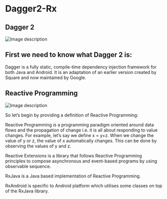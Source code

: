 # Dagger2-Rx

## Dagger 2

![Image description](https://camo.githubusercontent.com/285aa7a6be27c70e586efb772092672280291953/68747470733a2f2f63646e2d696d616765732d312e6d656469756d2e636f6d2f6d61782f323030302f312a4b716a414e4d6536374a667a524e70302d51514945772e706e67)

## First we need to know what Dagger 2 is:

Dagger is a fully static, compile-time dependency injection framework for both Java and Android. It is an adaptation of an earlier version created by Square and now maintained by Google.

## Reactive Programming

![Image description](https://miro.medium.com/max/2625/1*1ZSIE3_YZuFQHx1lDGFiVA.png)

So let’s begin by providing a definition of Reactive Programming:

Reactive Programming is a programming paradigm oriented around data flows and the propagation of change i.e. it is all about responding to value changes. For example, let’s say we define x = y+z. When we change the value of y or z, the value of x automatically changes. This can be done by observing the values of y and z.

Reactive Extensions is a library that follows Reactive Programming principles to compose asynchronous and event-based programs by using observable sequence.

RxJava is a Java based implementation of Reactive Programming.

RxAndroid is specific to Android platform which utilises some classes on top of the RxJava library.





